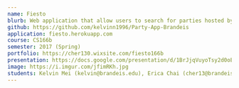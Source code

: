 ```yaml
---
name: Fiesto
blurb: Web application that allow users to search for parties hosted by other users on our platform
github: https://github.com/kelvinn1996/Party-App-Brandeis
application: fiesto.herokuapp.com
course: CS166b
semester: 2017 (Spring)
portfolio: https://cher130.wixsite.com/fiesto166b
presentation: https://docs.google.com/presentation/d/1BrJjqVuyoTsy2d0oEf4RxSwub8YbLE1aMWq1-QFcvIE/edit?usp=sharing
image: https://i.imgur.com/jfimRKh.jpg
students: Kelvin Mei (kelvin@brandeis.edu), Erica Chai (cher13@brandeis.edu), Jorden Rabasco (jordenrabasco1@gmail.com)
---
```

